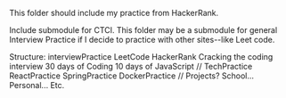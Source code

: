 This folder should include my practice from HackerRank.

Include submodule for CTCI.
This folder may be a submodule for general Interview Practice if I decide to practice with other sites--like Leet code.

Structure:
interviewPractice
	LeetCode
	HackerRank
		Cracking the coding interview
		30 days of Coding
		10 days of JavaScript
//
TechPractice
     ReactPractice
     SpringPractice
     DockerPractice
//
Projects?
     School...
     Personal...
     Etc.
